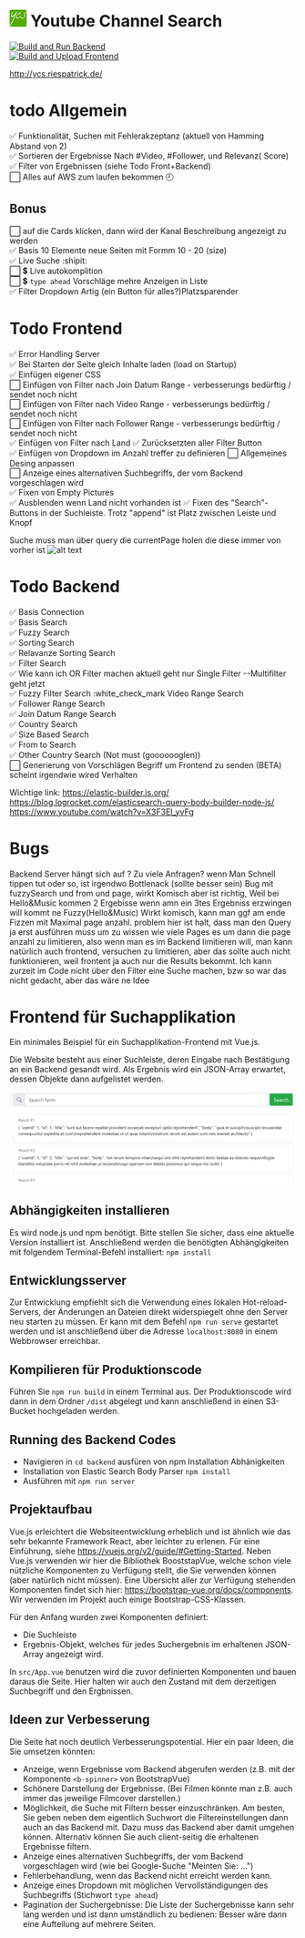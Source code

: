 <p ><h1 > <img src="frontend/src/image/android-chrome-192x192.png" alt="drawing" width="30" />  Youtube Channel Search </h2></p>   

[![Build and Run Backend](https://github.com/masterries/Suchmaschinen/actions/workflows/node.js.yml/badge.svg)](https://github.com/masterries/Suchmaschinen/actions/workflows/node.js.yml)     
[![Build and  Upload Frontend](https://github.com/masterries/Suchmaschinen/actions/workflows/nodeUpload.js.yml/badge.svg)](https://github.com/masterries/Suchmaschinen/actions/workflows/nodeUpload.js.yml) 



http://ycs.riespatrick.de/    

# todo Allgemein

:white_check_mark: Funktionalität, Suchen mit Fehlerakzeptanz (aktuell von Hamming Abstand von 2)   
:white_check_mark: Sortieren der Ergebnisse Nach #Video, #Follower, und Relevanz( Score)    
:white_check_mark: Filter von Ergebnissen (siehe Todo Front+Backend)   
:white_large_square: Alles auf AWS zum laufen bekommen :clock9:  



## Bonus
:white_large_square: auf die Cards klicken, dann wird der Kanal Beschreibung angezeigt zu werden  
:white_check_mark: Basis 10 Elemente neue Seiten mit Formm 10 - 20 (size)   
:white_check_mark: Live Suche :shipit:  
:white_large_square: :heavy_dollar_sign: Live autokomplition  
:white_large_square: :heavy_dollar_sign: `type ahead` Vorschläge mehre Anzeigen in Liste  
:white_check_mark: Filter Dropdown Artig (ein Button für alles?)Platzsparender  



# Todo Frontend
:white_check_mark: Error Handling Server   
:white_check_mark: Bei Starten der Seite gleich Inhalte laden (load on Startup)   
:white_check_mark: Einfügen eigener CSS   
:white_large_square: Einfügen von Filter nach Join Datum Range - verbesserungs bedürftig / sendet noch nicht  
:white_large_square: Einfügen von Filter nach Video Range - verbesserungs bedürftig / sendet noch nicht  
:white_large_square: Einfügen von Filter nach Follower Range - verbesserungs bedürftig / sendet noch nicht  
:white_check_mark: Einfügen von Filter nach Land
:white_check_mark: Zurücksetzten aller Filter Button  
:white_check_mark: Einfügen von Dropdown im Anzahl treffer zu definieren
:white_large_square: Allgemeines Desing anpassen      
:white_large_square: Anzeige eines alternativen Suchbegriffs, der vom Backend vorgeschlagen wird    
:white_check_mark: Fixen von Empty Pictures   
:white_check_mark: Ausblenden wenn Land nicht vorhanden ist
:white_check_mark: Fixen des "Search"-Buttons in der Suchleiste. Trotz "append" ist Platz zwischen Leiste und Knopf

Suche muss man über query die currentPage holen die diese immer von vorher ist 
![alt text](https://i.imgur.com/ZZSaAtB.png) 






# Todo Backend
:white_check_mark: Basis Connection  
:white_check_mark: Basis Search  
:white_check_mark: Fuzzy Search  
:white_check_mark: Sorting Search  
:white_check_mark: Relavanze Sorting Search  
:white_check_mark: Filter Search   
:white_check_mark: Wie kann ich OR Filter machen aktuell geht nur Single Filter --Multifilter geht jetzt    
:white_check_mark: Fuzzy Filter Search
:white_check_mark Video Range Search  
:white_check_mark: Follower Range Search  
:white_check_mark: Join Datum Range Search     
:white_check_mark: Country Search  
:white_check_mark: Size Based Search   
:white_check_mark: From to Search  
:white_check_mark: Other Country Search (Not must (gooooooglen))     
:white_large_square: Generierung von Vorschlägen Begriff um Frontend zu senden   (BETA)
scheint irgendwie wired Verhalten 

Wichtige link:
https://elastic-builder.js.org/
https://blog.logrocket.com/elasticsearch-query-body-builder-node-js/
https://www.youtube.com/watch?v=X3F3El_yvFg

# Bugs
Backend Server hängt sich auf ? Zu viele Anfragen? wenn Man Schnell tippen tut oder so, ist irgendwo Bottlenack (sollte besser sein)
Bug mit fuzzySearch und from und page, wirkt Komisch aber ist richtig,
Weil bei Hello&Music kommen 2 Ergebisse wenn amn ein 3tes Ergebniss erzwingen will kommt ne Fuzzy(Hello&Music)
Wirkt komisch, kann man ggf am ende Fizzen mit Maximal page anzahl. 
problem hier ist halt, dass man den Query ja erst ausführen muss um zu wissen wie viele Pages es
um dann die page anzahl zu limitieren, also wenn man es im Backend limitieren will, man kann natürlich auch frontend, versuchen zu limitieren, aber das sollte auch nicht funktionieren, weil frontent ja auch nur die Results bekommt.
Ich kann zurzeit im Code nicht über den Filter eine Suche machen, bzw so war das nicht gedacht, aber das wäre ne Idee






# Frontend für Suchapplikation

Ein minimales Beispiel für ein Suchapplikation-Frontend mit Vue.js.

Die Website besteht aus einer Suchleiste, deren Eingabe nach Bestätigung an ein Backend gesandt wird. Als Ergebnis wird ein JSON-Array erwartet, dessen Objekte dann aufgelistet werden.

![Screenshot](assets/screenshot.png)

## Abhängigkeiten installieren 

Es wird node.js und npm benötigt. Bitte stellen Sie sicher, dass eine aktuelle Version installiert ist. Anschließend werden die benötigten Abhängigkeiten mit folgendem Terminal-Befehl installiert: `npm install`

## Entwicklungsserver

Zur Entwicklung empfiehlt sich die Verwendung eines lokalen Hot-reload-Servers, der Änderungen an Dateien direkt
widerspiegelt ohne den Server neu starten zu müssen. Er kann mit dem Befehl `npm run serve` gestartet werden und
ist anschließend über die Adresse `localhost:8080` in einem Webbrowser erreichbar.

## Kompilieren für Produktionscode

Führen Sie `npm run build` in einem Terminal aus. Der Produktionscode wird dann in dem Ordner `/dist` abgelegt
und kann anschließend in einen S3-Bucket hochgeladen werden.

## Running des Backend Codes
- Navigieren in `cd backend` ausfüren von npm Installation Abhänigkeiten
- Installation von Elastic Search Body Parser `npm install `
- Ausführen mit `npm run server`


## Projektaufbau

Vue.js erleichtert die Websiteentwicklung erheblich und ist ähnlich wie das sehr bekannte Framework React, aber leichter zu erlenen. Für eine Einführung, siehe https://vuejs.org/v2/guide/#Getting-Started. Neben Vue.js verwenden wir hier die Bibliothek BooststapVue, welche schon viele nützliche Komponenten zu Verfügung stellt, die Sie verwenden können (aber natürlich nicht müssen). Eine Übersicht aller zur Verfügung stehenden Komponenten findet sich hier: https://bootstrap-vue.org/docs/components. Wir verwenden im Projekt auch einige Bootstrap-CSS-Klassen.

Für den Anfang wurden zwei Komponenten definiert:
- Die Suchleiste
- Ergebnis-Objekt, welches für jedes Suchergebnis im erhaltenen JSON-Array angezeigt wird.

In `src/App.vue` benutzen wird die zuvor definierten Komponenten und bauen daraus die Seite. Hier halten wir auch den Zustand mit dem derzeitigen Suchbegriff und den Ergbnissen.

## Ideen zur Verbesserung

Die Seite hat noch deutlich Verbesserungspotential. Hier ein paar Ideen, die Sie umsetzen könnten:

- Anzeige, wenn Ergebnisse vom Backend abgerufen werden (z.B. mit der Komponente `<b-spinner>` von BootstrapVue)
- Schönere Darstellung der Ergebnisse. (Bei Filmen könnte man z.B. auch immer das jeweilige Filmcover darstellen.)
- Möglichkeit, die Suche mit Filtern besser einzuschränken. Am besten, Sie geben neben dem eigentlich Suchwort die Filtereinstellungen dann auch an das Backend mit. Dazu muss das Backend aber damit umgehen können. Alternativ können Sie auch client-seitig die erhaltenen Ergebnisse filtern.
- Anzeige eines alternativen Suchbegriffs, der vom Backend vorgeschlagen wird (wie bei Google-Suche "Meinten Sie: ...")
- Fehlerbehandlung, wenn das Backend nicht erreicht werden kann.
- Anzeige eines Dropdown mit möglichen Vervollständigungen des Suchbegriffs (Stichwort `type ahead`)
- Pagination der Suchergebnisse: Die Liste der Suchergebnisse kann sehr lang werden und ist dann umständlich zu bedienen: Besser wäre dann eine Aufteilung auf mehrere Seiten.
